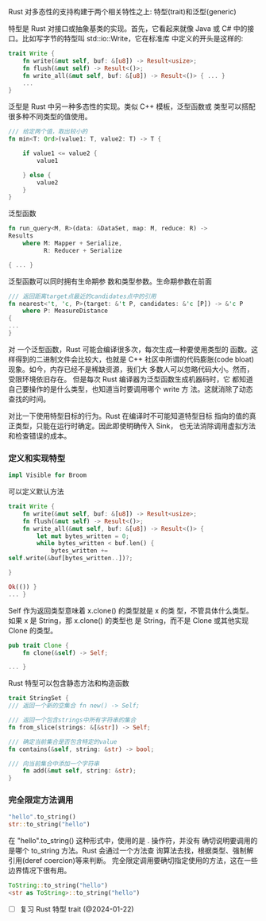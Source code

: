 Rust 对多态性的支持构建于两个相关特性之上: 特型(trait)和泛型(generic)

特型是 Rust 对接口或抽象基类的实现。首先，它看起来就像 Java 或 C# 中的接口。比如写字节的特型叫 std::io::Write，它在标准库 中定义的开头是这样的:
```rust
trait Write {
    fn write(&mut self, buf: &[u8]) -> Result<usize>;
    fn flush(&mut self) -> Result<()>;
    fn write_all(&mut self, buf: &[u8]) -> Result<()> { ... }
    ...
}
```


泛型是 Rust 中另一种多态性的实现。类似 C++ 模板，泛型函数或 类型可以搭配很多种不同类型的值使用。
```rust
/// 给定两个值，取出较小的  
fn min<T: Ord>(value1: T, value2: T) -> T {

    if value1 <= value2 {
        value1

    } else {
        value2
    } 
}
```

泛型函数
```rust
fn run_query<M, R>(data: &DataSet, map: M, reduce: R) ->
Results
    where M: Mapper + Serialize,
		  R: Reducer + Serialize

{ ... }
```

泛型函数可以同时拥有生命期参 数和类型参数。生命期参数在前面
```rust
/// 返回距离target点最近的candidates点中的引用  
fn nearest<'t, 'c, P>(target: &'t P, candidates: &'c [P]) -> &'c P
    where P: MeasureDistance
{  
...
}
```

对 一个泛型函数，Rust 可能会编译很多次，每次生成一种要使用类型的 函数。这样得到的二进制文件会比较大，也就是 C++ 社区中所谓的代码膨胀(code bloat)现象。如今，内存已经不是稀缺资源，我们大 多数人可以忽略代码大小。然而，受限环境依旧存在。
但是每次 Rust 编译器为泛型函数生成机器码时，它 都知道自己要操作的是什么类型，也知道当时要调用哪个 write 方 法。这就消除了动态查找的时间。


对比一下使用特型目标的行为。Rust 在编译时不可能知道特型目标 指向的值的真正类型，只能在运行时确定。因此即使明确传入 Sink， 也无法消除调用虚拟方法和检查错误的成本。

### 定义和实现特型

```rust
impl Visible for Broom
```

可以定义默认方法

```rust
trait Write {
    fn write(&mut self, buf: &[u8]) -> Result<usize>;
    fn flush(&mut self) -> Result<()>;
    fn write_all(&mut self, buf: &[u8]) -> Result<()> {
        let mut bytes_written = 0;
        while bytes_written < buf.len() {
            bytes_written +=
self.write(&buf[bytes_written..])?;

}

Ok(()) }
... }
```


Self 作为返回类型意味着 x.clone() 的类型就是 x 的类 型，不管具体什么类型。如果 x 是 String，那 x.clone() 的类型也 是 String，而不是 Clone 或其他实现 Clone 的类型。
```rust
pub trait Clone {
    fn clone(&self) -> Self;

... }
```

Rust 特型可以包含静态方法和构造函数
```rust
trait StringSet {  
/// 返回一个新的空集合 fn new() -> Self;

/// 返回一个包含strings中所有字符串的集合  
fn from_slice(strings: &[&str]) -> Self;

/// 确定当前集合是否包含特定的value  
fn contains(&self, string: &str) -> bool;

/// 向当前集合中添加一个字符串
    fn add(&mut self, string: &str);
}
```

### 完全限定方法调用

```rust
"hello".to_string()
str::to_string("hello")
```

在 "hello".to_string() 这种形式中，使用的是 . 操作符，并没有 确切说明要调用的是哪个 to_string 方法。Rust 会通过一个方法查 询算法去找，根据类型、强制解引用(deref coercion)等来判断。 完全限定调用要确切指定使用的方法，这在一些边界情况下很有用。

```rust
ToString::to_string("hello")
<str as ToString>::to_string("hello")
```

- [ ]  复习 Rust 特型 trait (@2024-01-22)